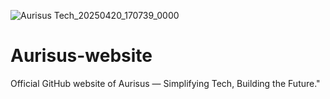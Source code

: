 ![Aurisus Tech_20250420_170739_0000](https://github.com/user-attachments/assets/38bee851-7998-4c6b-836d-51ac2eb240b6)
# Aurisus-website
Official GitHub website of Aurisus — Simplifying Tech, Building the Future."
